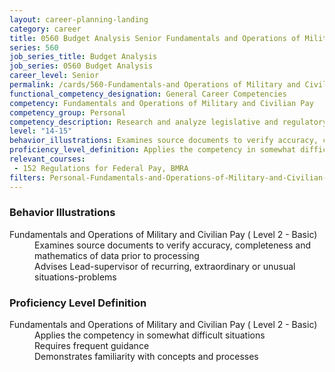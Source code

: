 ```yaml
---
layout: career-planning-landing
category: career
title: 0560 Budget Analysis Senior Fundamentals and Operations of Military and Civilian Pay
series: 560
job_series_title: Budget Analysis
job_series: 0560 Budget Analysis
career_level: Senior
permalink: /cards/560-Fundamentals-and Operations of Military and Civilian Pay-Senior
functional_competency_designation: General Career Competencies
competency: Fundamentals and Operations of Military and Civilian Pay
competency_group: Personal
competency_description: Research and analyze legislative and regulatory guidance related to entitlements to ensure proper payments
level: "14-15"
behavior_illustrations: Examines source documents to verify accuracy, completeness and mathematics of data prior to processing ? Advises Lead-supervisor of recurring, extraordinary or unusual situations-problems
proficiency_level_definition: Applies the competency in somewhat difficult situations ? Requires frequent guidance ? Demonstrates familiarity with concepts and processes
relevant_courses: 
 - 152 Regulations for Federal Pay, BMRA
filters: Personal-Fundamentals-and-Operations-of-Military-and-Civilian-Pay GS-14-15 series-0560
---
```


<div class="desktop:grid-col-6 margin-y-205">
  <div class="border-top-05 bg-white padding-2 shadow-5 height-full members-hover border-1px border-gray-30 border-top-orange radius-lg">
    <h3>Behavior Illustrations</h3>
    <dl class="text-base"><dt>Fundamentals and Operations of Military and Civilian Pay ( Level 2 - Basic)</dt><dd>Examines source documents to verify accuracy, completeness and mathematics of data prior to processing </dd><dd> Advises Lead-supervisor of recurring, extraordinary or unusual situations-problems</dd></dl>
  </div>
</div>
<div class="desktop:grid-col-6 margin-y-205">
  <div class="border-top-05 bg-white padding-2 shadow-5 height-full members-hover border-1px border-gray-30 border-top-orange radius-lg">
    <h3>Proficiency Level Definition</h3>
    <dl class="text-base"><dt>Fundamentals and Operations of Military and Civilian Pay ( Level 2 - Basic)</dt><dd>Applies the competency in somewhat difficult situations </dd><dd> Requires frequent guidance </dd><dd> Demonstrates familiarity with concepts and processes</dd></dl>
  </div>
</div>